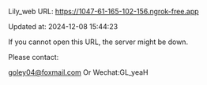 Lily_web URL: https://1047-61-165-102-156.ngrok-free.app

Updated at: 2024-12-08 15:44:23

If you cannot open this URL, the server might be down.

Please contact: 

goley04@foxmail.com Or Wechat:GL_yeaH